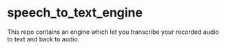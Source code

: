 # speech_to_text_engine
This repo contains an engine which let you transcribe your recorded audio to text and back to audio.
